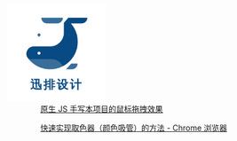 <img src="../images/logo.png" style="width: 35%;margin: 0 0 -57px -60px;transform: translateY(-43px);" >

[原生 JS 手写本项目的鼠标拖拽效果](https://juejin.cn/post/7145447742515445791)

[快速实现取色器（颜色吸管）的方法 - Chrome 浏览器](https://juejin.cn/post/7140172562314559502)